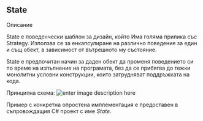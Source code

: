 
## State

Описание 

 State e поведенчески шаблон за дизайн, който Има голяма прилика със Strategy. Използва се за енкапсулиране на различно поведение за един и същ обект, в зависимост от вътрешното му състояние. 

  State е предпочитан начин за даден обект да променя поведението си по време на изпълнение на програмата, без да се прибягва до тежки монолитни условни конструкции, които затрудняват поддръжката на кода.
  
  
Принципна схема:
![enter image description here](https://sourcemaking.com/files/v2/content/patterns/State1-2x.png)

Пример с конкретна опростена имплементация е предоставен в съпровождащия C# проект с име *State*.


